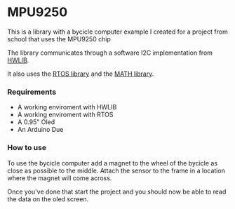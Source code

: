 # MPU9250
This is a library with a bycicle computer example I created for a project from school that uses the MPU9250 chip

The library communicates through a software I2C implementation from [HWLIB](https://github.com/wovo/hwlib "HWLIB").

It also uses the [RTOS library](https://github.com/wovo/rtos "RTOS")  and the [MATH library]("MATH").

### Requirements
* A working enviroment with HWLIB
* A working enviroment with RTOS
* A 0.95" Oled
* An Arduino Due

### How to use
To use the bycicle computer add a magnet to the wheel of the bycicle as close as possible to the middle. Attach the sensor to the frame in a location where the magnet will come across.

Once you've done that start the project and you should now be able to read the data on the oled screen.

